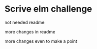 # Scrive elm challenge

not needed readme


more changes in readme

more changes even to make a point
